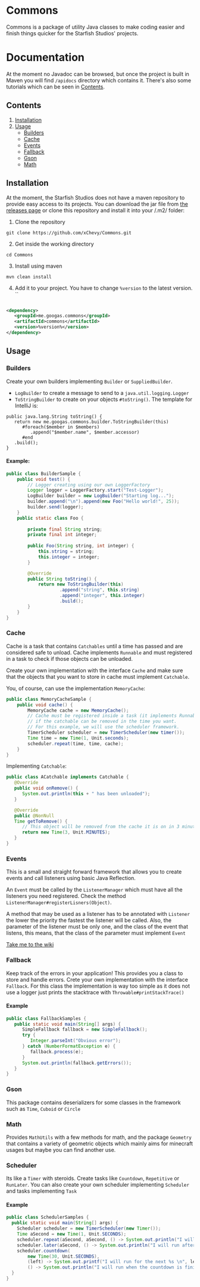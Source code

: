 # Commons

Commons is a package of utility Java classes to make coding easier and finish things quicker for the Starfish Studios' projects.

# Documentation

At the moment no Javadoc can be browsed, but once the project is built in Maven you will find `/apidocs` directory
which contains it. There's also some tutorials which can be seen in [Contents](#contents). 

## Contents

1. [Installation](#installation)
2. [Usage](#usage)
    * [Builders](#builders)
    * [Cache](#cache)
    * [Events](#events)
    * [Fallback](#fallback)
    * [Gson](#gson)
    * [Math](#math)
   
## Installation

At the moment, the Starfish Studios does not have a maven repository to provide easy access to its projects. You can download
the jar file from [the releases page](https://github.com/xChevy/Commons/releases) or clone this repository and install it into
your /.m2/ folder:

1. Clone the repository

```
git clone https://github.com/xChevy/Commons.git
```

2. Get inside the working directory

```
cd Commons
```

3. Install using maven

```
mvn clean install
```

4. Add it to your project. You have to change `%version` to the latest version.
``

```xml

<dependency>
   <groupId>me.googas.commons</groupId>
   <artifactId>commons</artifactId>
   <version>%version%</version>
</dependency>
```

## Usage

### Builders

Create your own builders implementing `Builder` or `SuppliedBuilder`.

* `LogBuilder` to create a message to send to a `java.util.logging.Logger`
* `ToStringBuilder` to create on your objects `#toString()`. The template for IntelliJ is:

```
public java.lang.String toString() {
   return new me.googas.commons.builder.ToStringBuilder(this)
      #foreach($member in $members)
         .append("$member.name", $member.accessor)
      #end
   .build();
}   
```

#### Example:

```java
public class BuilderSample {
    public void test() {
        // Logger creating using our own LoggerFactory
        Logger logger = LoggerFactory.start("Test-Logger");
        LogBuilder builder = new LogBuilder("Starting log...");
        builder.append("\n").append(new Foo("Hello world!", 25));
        builder.send(logger);
    }
    public static class Foo {
        
        private final String string;
        private final int integer;
        
        public Foo(String string, int integer) {
            this.string = string;
            this.integer = integer;
        }

        @Override
        public String toString() {
            return new ToStringBuilder(this)
                    .append("string", this.string)
                    .append("integer", this.integer)
                    .build();
        }
    }
}
```

### Cache

Cache is a task that contains `Catchables` until a time has passed and are considered safe to unload. Cache
implements `Runnable` and must registered in a task to check if those objects can be unloaded.

Create your own implementation with the interface `Cache` and make sure that the objects that you want to store
in cache must implement `Catchable`. 

You, of course, can use the implementation `MemoryCache`:

```java
public class MemoryCacheSample {
    public void cache() {
        MemoryCache cache = new MemoryCache();
        // Cache must be registered inside a task (it implements Runnable) in which you can make it check
        // if the catchable can be removed in the time you want.
        // For this example, we will use the scheduler framework.
        TimerScheduler scheduler = new TimerScheduler(new timer());
        Time time = new Time(1, Unit.seconds);
        scheduler.repeat(time, time, cache);
    }
}
```

Implementing `Catchable`:

```java
public class ACatchable implements Catchable {
   @Override
   public void onRemove() {
      System.out.println(this + " has been unloaded");
   }

   @Override
   public @NonNull
   Time getToRemove() {
      // This object will be removed from the cache it is on in 3 minutes of querying it
      return new Time(3, Unit.MINUTES);
   }
}    
```

### Events

This is a small and straight forward framework that allows you to create events and call listeners using basic
Java Reflection. 

An `Event` must be called by the `ListenerManager` which must have all the listeners you need registered. Check the
method `ListenerManager#registerLisners(Object)`.

A method that may be used as a listener has to be annotated with `Listener` the lower the priority the fastest 
the listener will be called. Also, the parameter of the listener must be only one, and the class of the event
that listens, this means, that the class of the parameter must implement `Event`

[Take me to the wiki](https://github.com/xChevy/Commons/wiki/Events)

### Fallback

Keep track of the errors in your application! This provides you a class to store and handle errors. Crete your own implementation
with the interface `Fallback`. For this class the implementation is way too simple as it does not use a logger just prints 
the stacktrace with `Throwable#printStackTrace()`

#### Example

```java
public class FallbackSamples {
   public static void main(String[] args) {
      SimpleFallback fallback = new SimpleFallback();
      try {
         Integer.parseInt("Obvious error");
      } catch (NumberFormatException e) {
         fallback.process(e);
      }
      System.out.println(fallback.getErrors());
   }
}
```

### Gson

This package contains deserializers for some classes in the framework such as `Time`, `Cuboid` or `Circle`

### Math

Provides `MathUtils` with a few methods for math, and the package `Geometry` that contains a variety of geometric objects
which mainly aims for minecraft usages but maybe you can find another use.

### Scheduler

Its like a `Timer` with steroids. Create tasks like `Countdown`, `Repetitive` or `RunLater`. You can also create your own scheduler
implementing `Scheduler` and tasks implementing `Task`

#### Example

```java
public class SchedulerSamples {
  public static void main(String[] args) {
    Scheduler scheduler = new TimerScheduler(new Timer());
    Time aSecond = new Time(1, Unit.SECONDS);
    scheduler.repeat(aSecond, aSecond, () -> System.out.println("I will print every second!"));
    scheduler.later(aSecond, () -> System.out.println("I will run after a second has passed!"));
    scheduler.countdown(
        new Time(30, Unit.SECONDS),
        (left) -> System.out.printf("I will run for the next %s \n", left.toEffectiveString()),
        () -> System.out.println("I will run when the countdown is finished"));
  }
}
```